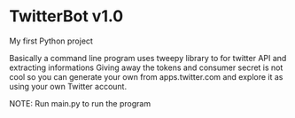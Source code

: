 # TwitterBot v1.0
My first Python project

Basically a command line program uses tweepy library to for twitter API and extracting informations
Giving away the tokens and consumer secret is not cool so you can generate your own from apps.twitter.com
and explore it as using your own Twitter account.

NOTE: Run main.py to run the program
